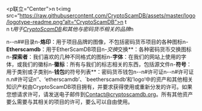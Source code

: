 <p联立=“Center”>n t<img src=“https://raw.githubusercontent.com/CryptoScamDB/assets/master/logo/logotype-readme.png”alt=“CryptoScamDB”>n t<br>n t<i>用于<a href=“https://github.com/CryptoScamDB/cryptoscamdb.org”>CryptoScamDB</a>和其他与密码货币相关的品牌</i>n</p>n--n##目录n-**烙印**：用于项目品牌的图像，不包括密码货币项目的各种图标n-**Etherscamdb**：用于EtherScamDB项目n-*交换*交换**：各种密码货币交换图标n-**探索者**：我们喜欢的几种不同格式的图标n-**字体**：在我们的网站上使用的字体，或我们的徽标n-**徽标**：所有与我们的标志相关的东西，包括源文件n-**符号**：用于类别或子类别n-**钱包**的符号列表**：密码货币钱包n--n#许可证n--n#许可证n.n#许可证n‘’、‘etherscamdb’、`beetherscamdb‘和’logo‘中的资产和其他相关知识产权由CryptoScamDB项目拥有，并要求获得使用或重新分发的许可。如果您想请求许可，请发送电子邮件到<a href=“mailto：Contact@cryptoscamdb.org”>Contact@cryptoscamdb.org</a>。所有其他资产要么需要与其相关的项目的许可，要么可以自由使用。
